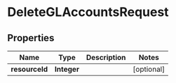 # DeleteGLAccountsRequest

## Properties
Name | Type | Description | Notes
------------ | ------------- | ------------- | -------------
**resourceId** | **Integer** |  |  [optional]
